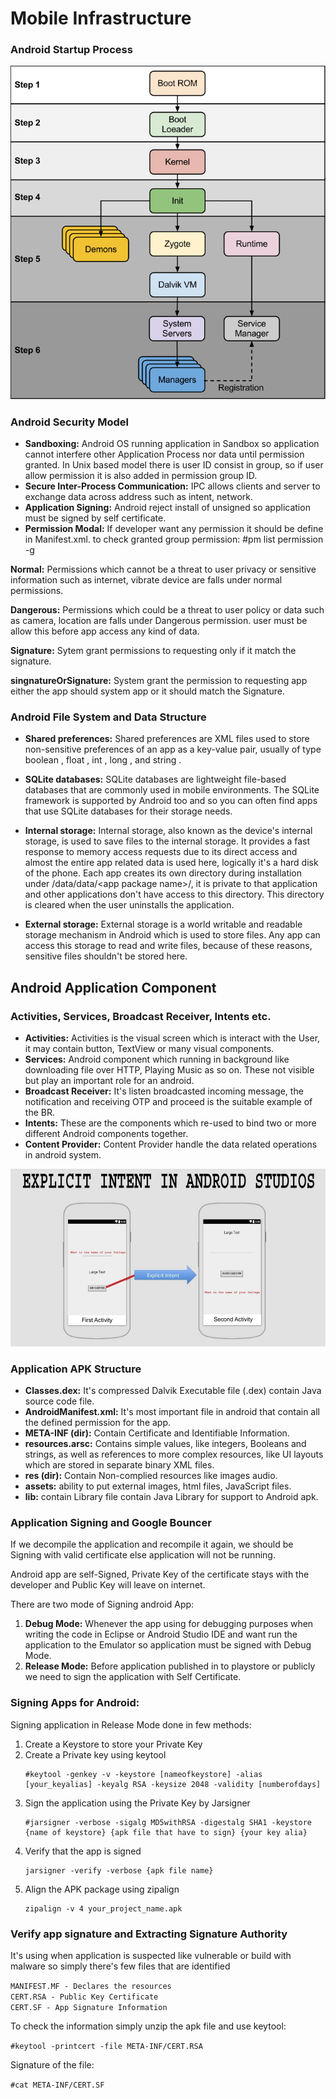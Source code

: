 # **Mobile Infrastructure**

### **Android Startup Process** ###

![Image result for android startup process](<../../attachments/1 (1).png>)

### **Android Security Model** ###

- **Sandboxing:** Android OS running application in Sandbox so application cannot interfere other Application Process nor data until permission granted. In Unix based model there is user ID consist in group, so if user allow permission it is also added in permission group ID.
- **Secure Inter-Process Communication:** IPC allows clients and server to exchange data across address such as intent, network.
- **Application Signing:** Android reject install of unsigned so application must be signed by self certificate.
- **Permission Modal:** If developer want any permission it should be define in Manifest.xml. to check granted group permission: #pm list permission -g

&#x20;           **Normal:** Permissions which cannot be  a threat to user privacy or sensitive information such  as internet, vibrate device are falls under normal permissions.

&#x20;           **Dangerous:** Permissions which could be a threat to user policy or data such as camera, location are falls under Dangerous permission. user must be allow this before app access any kind of data.

&#x20;          **Signature:** Sytem grant permissions to requesting only if it match the signature.

&#x20;          **singnatureOrSignature:** System grant the permission to requesting app either the app should system app or it should match the Signature.

### **Android File System and Data Structure**

- **Shared preferences:** Shared preferences are XML files used to store non-sensitive preferences of an app as a key-value pair, usually of type boolean , float , int , long , and string .

- **SQLite databases:** SQLite databases are lightweight file-based databases that are commonly used in mobile environments. The SQLite framework is supported by Android too and so you can often find apps that use SQLite databases for their storage needs.

- **Internal storage:** Internal storage, also known as the device's internal storage, is used to save files to the internal storage. It provides a fast response to memory access requests due to its direct access and almost the entire app related data is used here, logically it's a hard disk of the phone. Each app creates its own directory during installation under /data/data/\<app package name>/, it is private to that application and other applications don't have access to this directory. This directory is cleared when the user uninstalls the application.

- **External storage:** External storage is a world writable and readable storage mechanism in Android which is used to store files. Any app can access this storage to read and write files, because of these reasons, sensitive files shouldn't be stored here.

## **Android Application Component** ##

### **Activities, Services, Broadcast Receiver, Intents etc.** ###

* **Activities:** Activities is the visual screen which is interact with the User, it may contain button, TextView or many visual components.
* **Services:** Android component which running in background like downloading file over HTTP, Playing Music as so on. These not visible but play an important role for an android.
* **Broadcast Receiver:** It's listen broadcasted incoming message, the notification and receiving OTP and proceed is the suitable example of the BR.
* **Intents:** These are the components which re-used to bind two or more different Android components together.
* **Content Provider:** Content Provider handle the data related operations in android system.&#x20;

![Image result for intent android](../../attachments/2.jpeg)

### **Application APK Structure** ###

* **Classes.dex:** It's compressed Dalvik Executable file (.dex) contain Java source code file.
* **AndroidManifest.xml:** It's most important file in android that contain all the defined permission for the app.
* **META-INF (dir):** Contain Certificate and Identifiable Information.
* **resources.arsc:** Contains simple values, like integers, Booleans and strings, as well as references to more complex resources, like UI layouts which are stored in separate binary XML files.
* **res (dir):** Contain Non-complied resources like images audio.
* **assets:** ability to put external images, html files, JavaScript files.
* **lib:** contain Library file contain Java Library for support to Android apk.

### **Application Signing and Google Bouncer** ###

If we decompile the application and recompile it again, we should be Signing with valid certificate else application will not be running.

Android app are self-Signed, Private Key of the certificate stays with the developer and Public Key will leave on internet.

There are two mode of Signing android App:

1. **Debug Mode:** Whenever the app using for debugging purposes when writing the code in Eclipse or Android Studio IDE and want run the application to the Emulator so application must be signed with Debug Mode.
2. **Release Mode:** Before application published in to playstore or publicly we need to sign the application with Self Certificate.

### **Signing Apps for Android:** ###

Signing application in Release Mode done in few methods:

1. Create a Keystore to store your Private Key
2. Create a Private key using keytool  
   ```
   #keytool -genkey -v -keystore [nameofkeystore] -alias [your_keyalias] -keyalg RSA -keysize 2048 -validity [numberofdays]
   ```
3. Sign the application using the Private Key by Jarsigner  
   ```
   #jarsigner -verbose -sigalg MD5withRSA -digestalg SHA1 -keystore {name of keystore} {apk file that have to sign} {your key alia}
   ```
4. Verify that the app is signed  
   ```
   jarsigner -verify -verbose {apk file name}
   ```
5. Align the APK package using zipalign  
   ```
   zipalign -v 4 your_project_name.apk
   ```

### **Verify app signature and Extracting Signature Authority** ###

It's using when application is suspected like vulnerable or build with malware so simply there's few files that are identified

`MANIFEST.MF - Declares the resources`  
`CERT.RSA - Public Key Certificate`  
`CERT.SF - App Signature Information`

To check the information simply unzip the apk file and use keytool:

`#keytool -printcert -file META-INF/CERT.RSA`

Signature of the file:

`#cat META-INF/CERT.SF`
